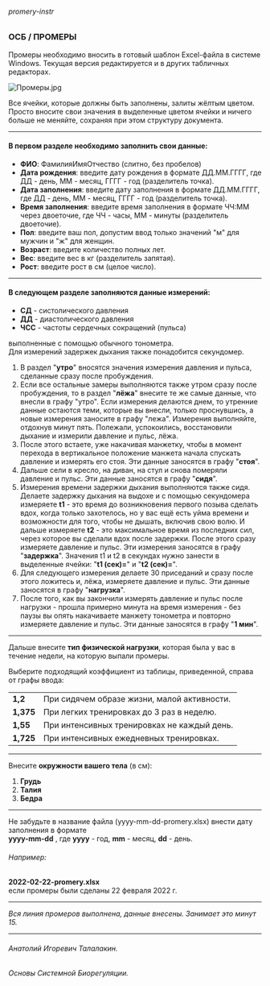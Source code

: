 ###### promery-instr

### ОСБ / ПРОМЕРЫ

Промеры необходимо вносить в готовый шаблон Excel-файла в системе Windows. Текущая версия редактируется и в других табличных редакторах.

![Промеры.jpg](https://telegra.ph/file/c2e5194c449b01329bc6e.jpg)

Все ячейки, которые должны быть заполнены, залиты жёлтым цветом.
Просто вносите свои значения в выделенные цветом ячейки и ничего больше не меняйте, сохраняя при этом структуру документа. 

***
#### В первом разделе необходимо заполнить свои данные:
- **ФИО**: ФамилияИмяОтчество (слитно, без пробелов)
- **Дата рождения**: введите дату рождения в формате ДД.ММ.ГГГГ, где ДД - день, ММ - месяц, ГГГГ - год (разделитель точка).
- **Дата заполнения**: введите дату заполнения в формате ДД.ММ.ГГГГ, где ДД - день, ММ - месяц, ГГГГ - год (разделитель точка).
- **Время заполнения**: введите время заполнения в формате ЧЧ:ММ через двоеточие, где ЧЧ - часы, ММ - минуты (разделитель двоеточие).
- **Пол**: введите ваш пол, допустим ввод только значений "м" для мужчин и "ж" для женщин.
- **Возраст**: введите количество полных лет.
- **Вес**: введите вес в кг (разделитель запятая).
- **Рост**: введите рост в см (целое число).

***
#### В следующем разделе заполняются данные измерений:  
- **СД** - систолического давления  
- **ДД** - диастолического давления  
- **ЧСС** - частоты сердечных сокращений  (пульса)

выполненные с помощью обычного тонометра.  
Для измерений задержек дыхания также понадобится секундомер.

1. В раздел "**утро**" вносятся значения измерения давления и пульса, сделанные сразу после пробуждения.
2. Если все остальные замеры выполняются также утром сразу после пробуждения, то в раздел "**лёжа**" внесите те же самые данные, что внесли в графу "утро". Если измерения делаются днем, то утренние данные остаются теми, которые вы внесли, только проснувшись, а новые измерения заносите в графу "лежа". Измерения выполняйте, отдохнув минут пять. Полежали, успокоились, восстановили дыхание и измерили давление и пульс, лёжа. 
3. После этого встаете, уже накачивая манжетку, чтобы в момент перехода в вертикальное положение манжета начала спускать давление и измерять его стоя. Эти данные заносятся в графу "**стоя**".
4. Дальше сели в кресло, на диван, на стул и снова померяли давление и пульс. Эти данные заносятся в графу "**сидя**".
5. Измерения времени задержки дыхания выполняются также сидя. Делаете задержку дыхания на выдохе и с помощью секундомера измеряете **t1**  - это время до возникновения первого позыва сделать вдох, когда только захотелось, но у вас ещё есть уйма времени и возможности для того, чтобы не дышать, включив свою волю. И дальше измеряете **t2** - это максимальное время из последних сил, через которое вы сделали вдох после задержки. После этого сразу измеряете давление и пульс. Эти измерения заносятся в графу "**задержка**". Значения t1 и t2 в секундах нужно занести в выделенные ячейки: "**t1 (сек)=**" и "**t2 (сек)=**".
6. Для следующего измерения делаете 30 приседаний и сразу после этого ложитесь и, лёжа, измеряете давление и пульс. Эти данные заносятся в графу "**нагрузка**".
7. После того, как вы закончили измерять давление и пульс после нагрузки - прошла примерно минута на время измерения - без паузы вы опять накачиваете манжету тонометра и повторно измеряете давление и пульс. Эти данные заносятся в графу "**1 мин**".

***
Дальше внесите **тип физической нагрузки**, которая была у вас в течение недели, на которую выпали промеры. 

Выберите подходящий коэффициент из таблицы, приведенной, справа от графы ввода:

| | |
| - | - |
**1,2** | При сидячем образе жизни, малой активности.
**1,375** | При легких тренировках до 3 раз в неделю.
**1,55** | При интенсивных тренировках не каждый день. 
**1,725** | При интенсивных ежедневных тренировках. 

***
Внесите **окружности вашего тела** (в см):  
1. **Грудь**   
2. **Талия**  
3. **Бедра**  

***
Не забудьте в название файла (yyyy-mm-dd-promery.xlsx) внести дату заполнения в формате  
**yyyy-mm-dd** , где **yyyy** - год, **mm** - месяц, **dd** - день.    

###### Например: 
**2022-02-22-promery.xlsx**  
если промеры были сделаны 22 февраля 2022 г.

*** 
*Вся линия промеров выполнена, данные внесены. Занимает это минут 15.*  

***
###### Анатолий Игоревич Талалакин.  
###### Основы Системной Биорегуляции.  